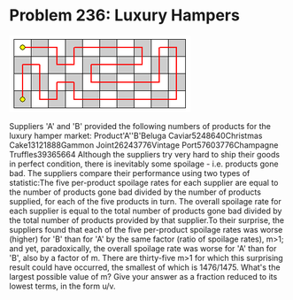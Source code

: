 # Problem 236: Luxury Hampers

![problem](problem.gif)

Suppliers 'A' and 'B' provided the following numbers of products for the
luxury hamper market: Product'A''B'Beluga Caviar5248640Christmas
Cake13121888Gammon Joint26243776Vintage Port57603776Champagne
Truffles39365664 Although the suppliers try very hard to ship their
goods in perfect condition, there is inevitably some spoilage - i.e.
products gone bad. The suppliers compare their performance using two
types of statistic:The five per-product spoilage rates for each supplier
are equal to the number of products gone bad divided by the number of
products supplied, for each of the five products in turn. The overall
spoilage rate for each supplier is equal to the total number of products
gone bad divided by the total number of products provided by that
supplier.To their surprise, the suppliers found that each of the five
per-product spoilage rates was worse (higher) for 'B' than for 'A' by
the same factor (ratio of spoilage rates), m&gt;1; and yet,
paradoxically, the overall spoilage rate was worse for 'A' than for 'B',
also by a factor of m. There are thirty-five m&gt;1 for which this
surprising result could have occurred, the smallest of which is
1476/1475. What's the largest possible value of m? Give your answer as a
fraction reduced to its lowest terms, in the form u/v.